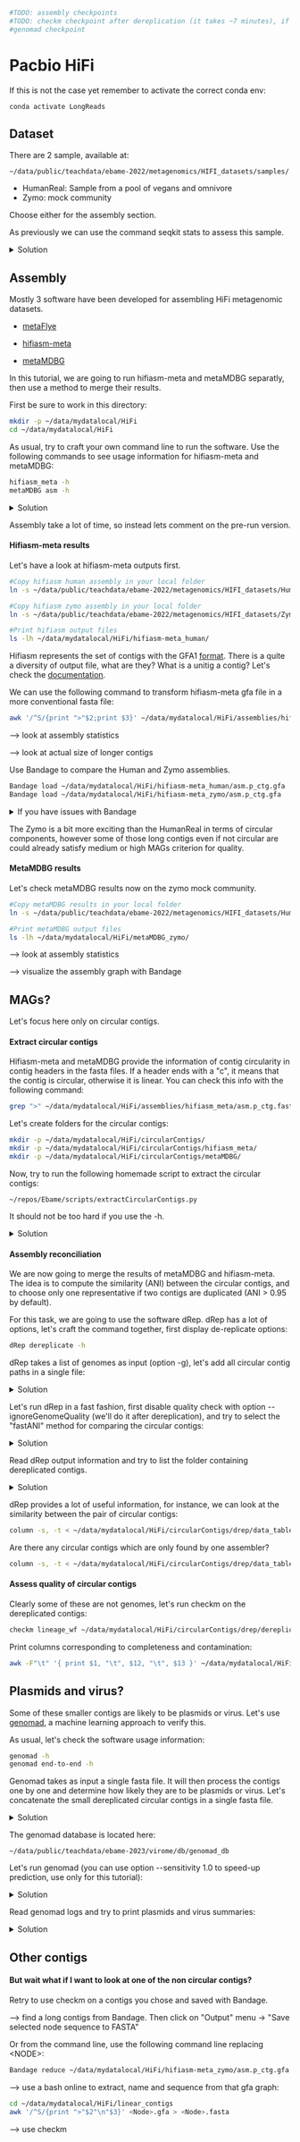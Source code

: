 

```bash
#TODO: assembly checkpoints
#TODO: checkm checkpoint after dereplication (it takes ~7 minutes), if checkm is run in bg we could talk about drep tables in the mean time
#genomad checkpoint

```

# Pacbio HiFi

If this is not the case yet remember to activate the correct conda env:

    conda activate LongReads

## Dataset
There are 2 sample, available at:

    ~/data/public/teachdata/ebame-2022/metagenomics/HIFI_datasets/samples/
- HumanReal: Sample from a pool of vegans and omnivore
- Zymo: mock community

Choose either for the assembly section.

As previously we can use the command seqkit stats to assess this sample.
<details><summary>Solution</summary>
<p>

```bash
seqkit stats ~/data/public/teachdata/ebame-2022/metagenomics/HIFI_datasets/samples/Zymo_sample1e5.fastq.gz
```

</p>
</details>

 ## Assembly


Mostly 3 software have been developed for assembling HiFi metagenomic datasets.

- [metaFlye](https://www.nature.com/articles/s41592-020-00971-x) 

- [hifiasm-meta](https://www.nature.com/articles/s41592-022-01478-3)

- [metaMDBG](https://www.biorxiv.org/content/10.1101/2023.07.07.548136v1)

In this tutorial, we are going to run hifiasm-meta and metaMDBG separatly, then use a method to merge their results.

First be sure to work in this directory:

```bash
mkdir -p ~/data/mydatalocal/HiFi
cd ~/data/mydatalocal/HiFi
```

As usual, try to craft your own command line to run the software. 
Use the following commands to see usage information for hifiasm-meta and metaMDBG:
```bash
hifiasm_meta -h
metaMDBG asm -h
```

<details><summary>Solution</summary>
<p>

```bash
cd ~/data/mydatalocal/HiFi
hifiasm_meta -o ~/data/mydatalocal/HiFi/hifiasm-meta_asm ~/data/public/teachdata/ebame-2022/metagenomics/HIFI_datasets/samples/Zymo_sample1e5.fastq.gz -t 4
metaMDBG asm ~/data/mydatalocal/HiFi/metaMDBG_asm ~/data/public/teachdata/ebame-2022/metagenomics/HIFI_datasets/samples/Zymo_sample1e5.fastq.gz -t 4
```
</p>
</details>

Assembly take a lot of time, so instead lets comment on the pre-run version.

#### Hifiasm-meta results

Let's have a look at hifiasm-meta outputs first.

```bash
#Copy hifiasm human assembly in your local folder
ln -s ~/data/public/teachdata/ebame-2022/metagenomics/HIFI_datasets/HumanReal_asm ~/data/mydatalocal/HiFi/hifiasm-meta_human

#Copy hifiasm zymo assembly in your local folder
ln -s ~/data/public/teachdata/ebame-2022/metagenomics/HIFI_datasets/Zymo_asm/ ~/data/mydatalocal/HiFi/hifiasm-meta_zymo

#Print hifiasm output files
ls -lh ~/data/mydatalocal/HiFi/hifiasm-meta_human/
```

Hifiasm represents the set of contigs with the GFA1  [format](http://gfa-spec.github.io/GFA-spec/GFA1.html). There is a quite a diversity of output file, what are they? What is a unitig a contig? Let's check the [documentation](https://hifiasm.readthedocs.io/en/latest/interpreting-output.html).

We can use the following command to transform hifiasm-meta gfa file in a more conventional fasta file:
```bash
awk '/^S/{print ">"$2;print $3}' ~/data/mydatalocal/HiFi/assemblies/hifiasm_meta/asm.p_ctg.gfa > ~/data/mydatalocal/HiFi/assemblies/hifiasm_meta/asm.p_ctg.fasta
```

-->  look at assembly statistics

-->  look at actual size of longer contigs

Use Bandage to compare the Human and Zymo assemblies.
```bash
Bandage load ~/data/mydatalocal/HiFi/hifiasm-meta_human/asm.p_ctg.gfa
Bandage load ~/data/mydatalocal/HiFi/hifiasm-meta_zymo/asm.p_ctg.gfa
```

<details><summary> If you have issues with Bandage </summary>
<p>

#### Fix1
Did you use -X or -Y when connecting to the VM? If not, please disconect and retype ssh with that flag:

    ssh -X ubuntu@xxx.xxx.xxx.xxx

#### Fix2
If you have Bandage on your laptop, use the scp command to download the gfa file on your laptop:

    scp ubuntu@xxx.xxx.xxx.xxx:~/data/mydatalocal/HiFi/prerun_asm/asm.p_ctg.gfa	.

This will copy the file to the directory you executed that command from. Also to be clear this command should not be run on the vm. This is a command for your laptop to request that file from the distant server. So it should be run on a terminal before you connect to the vm.

#### Fix3
Try and follow explanation on how to forward display from this google doc:
https://docs.google.com/document/d/1VPnL-5mXXQimkXQNiQagPhgzRn8j1JBHCLV42r8-Wqc/edit#


</p>
</details>

The Zymo is a bit more exciting than the HumanReal in terms of circular components, however some of those long contigs even if not circular are could already satisfy medium or high MAGs criterion for quality.

#### MetaMDBG results

Let's check metaMDBG results now on the zymo mock community.

```bash
#Copy metaMDBG results in your local folder
ln -s ~/data/public/teachdata/ebame-2022/metagenomics/HIFI_datasets/HumanReal_asm ~/data/mydatalocal/HiFi/metaMDBG_zymo

#Print metaMDBG output files
ls -lh ~/data/mydatalocal/HiFi/metaMDBG_zymo/
```

-->  look at assembly statistics

-->  visualize the assembly graph with Bandage

## MAGs?
Let's focus here only on circular contigs. 

#### Extract circular contigs

Hifiasm-meta and metaMDBG provide the information of contig circularity in contig headers in the fasta files.
If a header ends with a "c", it means that the contig is circular, otherwise it is linear. You can check this info with the following command:

```bash
grep ">" ~/data/mydatalocal/HiFi/assemblies/hifiasm_meta/asm.p_ctg.fasta
```

Let's create folders for the circular contigs:
```bash
mkdir -p ~/data/mydatalocal/HiFi/circularContigs/
mkdir -p ~/data/mydatalocal/HiFi/circularContigs/hifiasm_meta/
mkdir -p ~/data/mydatalocal/HiFi/circularContigs/metaMDBG/
```

Now, try to run the following homemade script to extract the circular contigs:

    ~/repos/Ebame/scripts/extractCircularContigs.py 

It should not be too hard if you use the -h.

<details><summary>Solution</summary>
<p>

```bash
~/repos/Ebame/scripts/extractCircularContigs.py ~/data/mydatalocal/HiFi/assemblies/hifiasm_meta/asm.p_ctg.fasta ~/data/mydatalocal/HiFi/circularContigs/hifiasm-meta/
~/repos/Ebame/scripts/extractCircularContigs.py ~/data/mydatalocal/HiFi/assemblies/metaMDBG/contigs.fasta.gz ~/data/mydatalocal/HiFi/circularContigs/metaMDBG/
```

</p>
</details>

#### Assembly reconciliation

We are now going to merge the results of metaMDBG and hifiasm-meta. The idea is to compute the similarity (ANI) between the circular contigs, and to choose only one representative if two contigs are duplicated (ANI > 0.95 by default).

For this task, we are going to use the software dRep. dRep has a lot of options, let's craft the command together, first display de-replicate options:

```bash
dRep dereplicate -h
```

dRep takes a list of genomes as input (option -g), let's add all circular contig paths in a single file:

<details><summary>Solution</summary>
<p>

```bash
#Collect circular contig paths
ls ~/data/mydatalocal/HiFi/circularContigs/hifiasm-meta/*.fa > ~/data/mydatalocal/HiFi/circularContigs/allCircularContigs.txt
ls ~/data/mydatalocal/HiFi/circularContigs/metaMDBG/*.fa >> ~/data/mydatalocal/HiFi/circularContigs/allCircularContigs.txt

#Check input file
cat ~/data/mydatalocal/HiFi/circularContigs/allCircularContigs.txt
```

</p>
</details>

Let's run dRep in a fast fashion, first disable quality check with option --ignoreGenomeQuality (we'll do it after dereplication), and try to select the "fastANI" method for comparing the circular contigs:

<details><summary>Solution</summary>
<p>

```bash
dRep dereplicate ~/data/mydatalocal/HiFi/circularContigs/drep/ -p 4 -g ~/data/mydatalocal/HiFi/circularContigs/allCircularContigs.txt --S_algorithm fastANI --ignoreGenomeQuality
```

</p>
</details>


Read dRep output information and try to list the folder containing dereplicated contigs.

<details><summary>Solution</summary>
<p>

```bash
ls -lh ~/data/mydatalocal/HiFi/circularContigs/drep/dereplicated_genomes/
```

</p>
</details>

dRep provides a lot of useful information, for instance, we can look at the similarity between the pair of circular contigs:
```bash
column -s, -t < ~/data/mydatalocal/HiFi/circularContigs/drep/data_tables/Ndb.csv
```

Are there any circular contigs which are only found by one assembler?
```bash
column -s, -t < ~/data/mydatalocal/HiFi/circularContigs/drep/data_tables/Cdb.csv
```

#### Assess quality of circular contigs 
Clearly some of these are not genomes, let's run checkm on the dereplicated contigs:

```bash
checkm lineage_wf ~/data/mydatalocal/HiFi/circularContigs/drep/dereplicated_genomes/ ~/data/mydatalocal/HiFi/circularContigs/drep/dereplicated_genomes/checkm/ -r -x .fa -t 4 --pplacer_threads 4 --tab_table
```

Print columns corresponding to completeness and contamination:

```bash
awk -F"\t" '{ print $1, "\t", $12, "\t", $13 }' ~/data/mydatalocal/HiFi/circularContigs/drep/dereplicated_genomes/checkm/results.tsv
```

## Plasmids and virus?

Some of these smaller contigs are likely to be plasmids or virus. Let's use [genomad](https://github.com/apcamargo/genomad), a machine learning approach to verify this.

As usual, let's check the software usage information:
```bash
genomad -h
genomad end-to-end -h
```

Genomad takes as input a single fasta file. It will then process the contigs one by one and determine how likely they are to be plasmids or virus. Let's concatenate the small dereplicated circular contigs in a single fasta file.
<details><summary>Solution</summary>
<p>

```bash
#Concatenate all circular contigs in a single fasta file
cat ~/data/mydatalocal/HiFi/circularContigs/drep/dereplicated_genomes/*.fa > ~/data/mydatalocal/HiFi/circularContigs/allCircularContigs.fasta

#Concatenante only small circular contigs
find ~/data/mydatalocal/HiFi/circularContigs/drep/dereplicated_genomes/*.fa -size -500k | xargs cat > ~/data/mydatalocal/HiFi/circularContigs/allSmallCircularContigs.fasta
```

</p>
</details> 

The genomad database is located here:

    ~/data/public/teachdata/ebame-2023/virome/db/genomad_db

Let's run genomad (you can use option --sensitivity 1.0 to speed-up prediction, use only for this tutorial):
<details><summary>Solution</summary>
<p>

```bash
genomad end-to-end ~/data/mydatalocal/HiFi/circularContigs/allSmallCircularContigs.fasta ~/data/mydatalocal/HiFi/circularContigs/genomad/ ~/data/public/teachdata/ebame-2023/virome/db/genomad_db --threads 4 --sensitivity 1.0
```

</p>
</details> 

</p>
</details> 

Read genomad logs and try to print plasmids and virus summaries:
<details><summary>Solution</summary>
<p>

```bash
cat ~/data/mydatalocal/HiFi/circularContigs/genomad_s1/allSmallCircularContigs_summary/allSmallCircularContigs_plasmid_summary.tsv
cat ~/data/mydatalocal/HiFi/circularContigs/genomad_s1/allSmallCircularContigs_summary/allSmallCircularContigs_virus_summary.tsv
```

</p>
</details> 

## Other contigs

#### But wait what if I want to look at one of the non circular contigs?
Retry to use checkm on a contigs you chose and saved with Bandage.

--> find a long contigs from Bandage. Then click on "Output" menu -> "Save selected node sequence to FASTA"

Or from the command line, use the following command line replacing \<NODE\>:

```bash
Bandage reduce ~/data/mydatalocal/HiFi/hifiasm-meta_zymo/asm.p_ctg.gfa ~/data/mydatalocal/HiFi/<Node>.gfa  --scope aroundnodes --nodes <NODE> --distance 0
```
--> use a bash online to extract, name and sequence from that gfa graph:
```bash
cd ~/data/mydatalocal/HiFi/linear_contigs
awk '/^S/{print ">"$2"\n"$3}' <Node>.gfa > <Node>.fasta

```
--> use checkm 